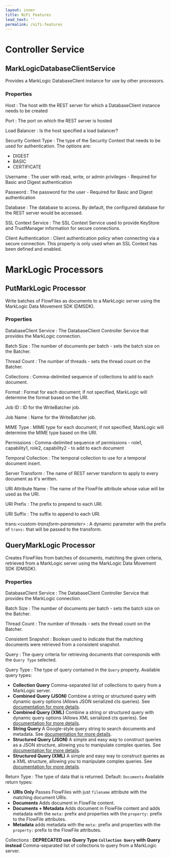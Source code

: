 ```yaml
---
layout: inner
title: NiFi Features
lead_text: ''
permalink: /nifi-features
---
```

# Controller Service

## MarkLogicDatabaseClientService

Provides a MarkLogic DatabaseClient instance for use by other processors.

### Properties
Host
 : The host with the REST server for which a DatabaseClient instance needs to be created

Port
 : The port on which the REST server is hosted

Load Balancer
 : Is the host specified a load balancer?

Security Context Type
 : The type of the Security Context that needs to be used for authentication. The options are:
 * DIGEST
 * BASIC
 * CERTIFICATE

Username
 : The user with read, write, or admin privileges - Required for Basic and Digest authentication

Password
 : The password for the user - Required for Basic and Digest authentication

Database
 : The database to access. By default, the configured database for the REST server would be accessed.

SSL Context Service
 : The SSL Context Service used to provide KeyStore and TrustManager information for secure connections.

Client Authentication
 : Client authentication policy when connecting via a secure connection. This property is only used when an SSL Context has been defined and enabled.

# MarkLogic Processors

## PutMarkLogic Processor

Write batches of FlowFiles as documents to a MarkLogic server using the MarkLogic Data Movement SDK (DMSDK).

### Properties

DatabaseClient Service
 : The DatabaseClient Controller Service that provides the MarkLogic connection.

Batch Size
 : The number of documents per batch - sets the batch size on the Batcher.

Thread Count
 : The number of threads - sets the thread count on the Batcher.

Collections
 : Comma-delimited sequence of collections to add to each document.

Format
 : Format for each document; if not specified, MarkLogic will determine the format based on the URI.

Job ID
 : ID for the WriteBatcher job.

Job Name
 : Name for the WriteBatcher job.

MIME Type
 : MIME type for each document; if not specified, MarkLogic will determine the MIME type based on the URI.

Permissions
 : Comma-delimited sequence of permissions - role1, capability1, role2, capability2 - to add to each document

Temporal Collection
 : The temporal collection to use for a temporal document insert.

Server Transform
 : The name of REST server transform to apply to every document as it's written.

URI Attribute Name
 : The name of the FlowFile attribute whose value will be used as the URI.

URI Prefix
 : The prefix to prepend to each URI.

URI Suffix
 : The suffix to append to each URI.

trans:*\<custom-transform-parameter\>*
 : A dynamic parameter with the prefix of `trans:` that will be passed to the transform.

## QueryMarkLogic Processor

Creates FlowFiles from batches of documents, matching the given criteria, retrieved from a MarkLogic server using the MarkLogic Data Movement SDK (DMSDK).

### Properties

DatabaseClient Service
 : The DatabaseClient Controller Service that provides the MarkLogic connection.

Batch Size
 : The number of documents per batch - sets the batch size on the Batcher.

Thread Count
 : The number of threads - sets the thread count on the Batcher.

Consistent Snapshot
 : Boolean used to indicate that the matching documents were retrieved from a consistent snapshot.

Query
 : The query criteria for retrieving documents that corresponds with the `Query Type` selected.

Query Type
 : The type of query contained in the `Query` property. Available query types:
 * **Collection Query** Comma-separated list of collections to query from a MarkLogic server.
 * **Combined Query (JSON)** Combine a string or structured query with dynamic query options (Allows JSON serialized cts queries). See [documentation for more details][combined-query].
 * **Combined Query (XML)** Combine a string or structured query with dynamic query options (Allows XML serialized cts queries). See [documentation for more details][combined-query].
 * **String Query** A Google-style query string to search documents and metadata. See [documentation for more details][string-query].
 * **Structured Query (JSON)** A simple and easy way to construct queries as a JSON structure, allowing you to manipulate complex queries.  See [documentation for more details][structured-query].
 * **Structured Query (XML)** A simple and easy way to construct queries as a XML structure, allowing you to manipulate complex queries. See [documentation for more details][structured-query].

Return Type
 : The type of data that is returned. Default: `Documents` Available return types:
 * **URIs Only** Passes FlowFiles with just `filename` attribute with the matching document URIs.
 * **Documents** Adds document in FlowFile content.
 * **Documents + Metadata** Adds document in FlowFile content and adds metadata with the `meta:` prefix and properties with the `property:` prefix to the FlowFile attributes.
 * **Metadata** adds metadata with the `meta:` prefix and properties with the `property:` prefix to the FlowFile attributes.

Collections
 : **DEPRECATED use Query Type `Collection Query` with Query instead** Comma-separated list of collections to query from a MarkLogic server.

[string-query]: https://docs.marklogic.com/guide/java/searches#id_80640
[structured-query]: https://docs.marklogic.com/guide/java/searches#id_70572
[combined-query]: https://docs.marklogic.com/guide/java/searches#id_76144
